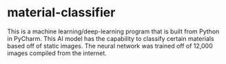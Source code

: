 # material-classifier
This is a machine learning/deep-learning program that is built from Python in PyCharm. This AI model has the capability to classify certain materials based off of static images. The neural network was trained off of 12,000 images compiled from the internet. 
